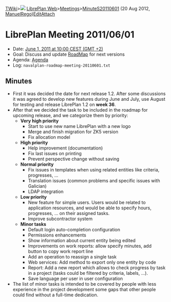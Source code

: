 [TWiki](Main_WebHome)&gt;![](/twiki/pub/TWiki/TWikiDocGraphics/web-bg-small.gif) [LibrePlan Web](LibrePlan_WebHome)&gt;[Meetings](LibrePlan_Meetings)&gt;[MinuteS20110601](LibrePlan_MinuteS20110601 "Topic revision: 4 (20 Aug 2012 - 09:52:56)") (20 Aug 2012, [ManuelRego](Main_ManuelRego))[Edit](LibrePlan_MinuteS20110601?t=1520343712 "Edit this topic text")[Attach](/twiki/bin/attach/LibrePlan/MinuteS20110601 "Attach an image or document to this topic")  

 LibrePlan Meeting 2011/06/01
=============================

-   Date: [June 1, 2011 at 10:00 CEST (GMT +2)](http://www.timeanddate.com/worldclock/fixedtime.html?day=1&month=6&year=2011&hour=10&min=0&sec=0&p1=48)
-   Goal: Discuss and update [RoadMap](LibrePlan_RoadMap) for next versions
-   Agenda: [Agenda](https://etherpad.igalia.com/286)
-   Log: `navalplan-roadmap-meeting-20110601.txt`

 Minutes
--------

-   First it was decided the date for next release 1.2. After some discussions it was agreed to develop new features during June and July, use August for testing and release LibrePlan 1.2 on **week 36**.
-   After that we decided the task to be included in the roadmap for upcoming release, and we categorize them by priority:
    -   **Very high priority**
        -   Start to use new name LibrePlan with a new logo
        -   Merge and finish migration for ZK5 version
        -   Fix allocation model
    -   **High priority**
        -   Help improvement (documentation)
        -   Fix last issues on printing
        -   Prevent perspective change without saving
    -   **Normal priority**
        -   Fix issues in templates when using related entities like criteria, progresses, ...
        -   Translation issues (common problems and specific issues with Galician)
        -   LDAP integration
    -   **Low priority**
        -   New feature for simple users. Users would be related to application resources, and would be able to specify hours, progresses, ... on their assigned tasks.
        -   Improve subcontractor system
    -   **Minor tasks**
        -   Default login auto-completion configuration
        -   Permissions enhancements
        -   Show information about current entity being edited
        -   Improvements on work reports: allow specify minutes, add button to copy work report line
        -   Add an operation to reassign a single task
        -   Web services: Add method to export only one entity by code
        -   Report: Add a new report which allows to check progress by task in a project (tasks could be filtered by criteria, labels, ...).
        -   Save language per user in user configuration
-   The list of minor tasks is intended to be covered by people with less experience in the project development some gaps that other people could find without a full-time dedication.
